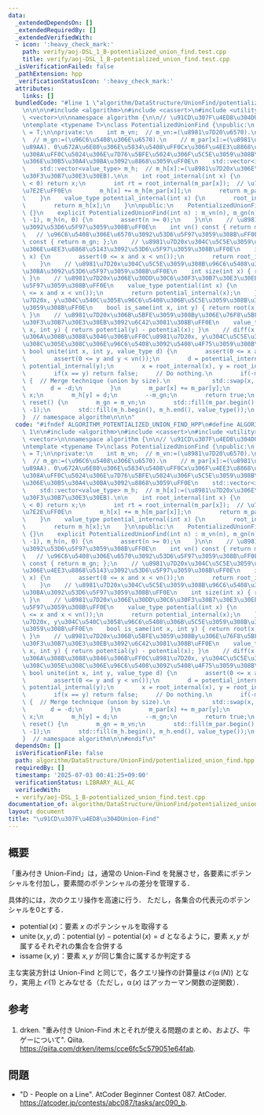 ```yaml
---
data:
  _extendedDependsOn: []
  _extendedRequiredBy: []
  _extendedVerifiedWith:
  - icon: ':heavy_check_mark:'
    path: verify/aoj-DSL_1_B-potentialized_union_find.test.cpp
    title: verify/aoj-DSL_1_B-potentialized_union_find.test.cpp
  _isVerificationFailed: false
  _pathExtension: hpp
  _verificationStatusIcon: ':heavy_check_mark:'
  attributes:
    links: []
  bundledCode: "#line 1 \"algorithm/DataStructure/UnionFind/potentialized_union_find.hpp\"\
    \n\n\n\n#include <algorithm>\n#include <cassert>\n#include <utility>\n#include\
    \ <vector>\n\nnamespace algorithm {\n\n// \u91CD\u307F\u4ED8\u304DUnion-Find\uFF0E\
    \ntemplate <typename T>\nclass PotentializedUnionFind {\npublic:\n    using value_type\
    \ = T;\n\nprivate:\n    int m_vn;  // m_vn:=(\u8981\u7D20\u6570).\n    int m_gn;\
    \  // m_gn:=(\u96C6\u5408\u306E\u6570).\n    // m_par[x]:=(\u8981\u7D20x\u306E\
    \u89AA). 0\u672A\u6E80\u306E\u5834\u5408\uFF0Cx\u306F\u4EE3\u8868\u5143\u3067\u3042\
    \u308A\uFF0C\u5024\u306E\u7D76\u5BFE\u5024\u306F\u5C5E\u3059\u308B\u96C6\u5408\
    \u306E\u30B5\u30A4\u30BA\u3092\u8868\u3059\uFF0E\n    std::vector<int> m_par;\n\
    \    std::vector<value_type> m_h;  // m_h[x]:=(\u8981\u7D20x\u306E\u30DD\u30C6\
    \u30F3\u30B7\u30E3\u30EB).\n\n    int root_internal(int x) {\n        if(m_par[x]\
    \ < 0) return x;\n        int rt = root_internal(m_par[x]);  // \u7D4C\u8DEF\u5727\
    \u7E2E\uFF0E\n        m_h[x] += m_h[m_par[x]];\n        return m_par[x] = rt;\n\
    \    }\n    value_type potential_internal(int x) {\n        root_internal(x);\n\
    \        return m_h[x];\n    }\n\npublic:\n    PotentializedUnionFind() : PotentializedUnionFind(0)\
    \ {}\n    explicit PotentializedUnionFind(int n) : m_vn(n), m_gn(n), m_par(n,\
    \ -1), m_h(n, 0) {\n        assert(n >= 0);\n    }\n\n    // \u8981\u7D20\u6570\
    \u3092\u53D6\u5F97\u3059\u308B\uFF0E\n    int vn() const { return m_vn; };\n \
    \   // \u96C6\u5408\u306E\u6570\u3092\u53D6\u5F97\u3059\u308B\uFF0E\n    int gn()\
    \ const { return m_gn; };\n    // \u8981\u7D20x\u304C\u5C5E\u3059\u308B\u96C6\u5408\
    \u306E\u4EE3\u8868\u5143\u3092\u53D6\u5F97\u3059\u308B\uFF0E\n    int root(int\
    \ x) {\n        assert(0 <= x and x < vn());\n        return root_internal(x);\n\
    \    }\n    // \u8981\u7D20x\u304C\u5C5E\u3059\u308B\u96C6\u5408\u306E\u30B5\u30A4\
    \u30BA\u3092\u53D6\u5F97\u3059\u308B\uFF0E\n    int size(int x) { return -m_par[root(x)];\
    \ }\n    // \u8981\u7D20x\u306E\u30DD\u30C6\u30F3\u30B7\u30E3\u30EB\u3092\u53D6\
    \u5F97\u3059\u308B\uFF0E\n    value_type potential(int x) {\n        assert(0\
    \ <= x and x < vn());\n        return potential_internal(x);\n    }\n    // \u8981\
    \u7D20x, y\u304C\u540C\u3058\u96C6\u5408\u306B\u5C5E\u3059\u308B\u304B\u5224\u5B9A\
    \u3059\u308B\uFF0E\n    bool is_same(int x, int y) { return root(x) == root(y);\
    \ }\n    // \u8981\u7D20x\u306B\u5BFE\u3059\u308By\u306E\u76F8\u5BFE\u30DD\u30C6\
    \u30F3\u30B7\u30E3\u30EB\u3092\u6C42\u3081\u308B\uFF0E\n    value_type diff(int\
    \ x, int y) { return potential(y) - potential(x); }\n    // diff(x,y)==d \u3068\
    \u306A\u308B\u3088\u3046\u306B\uFF0C\u8981\u7D20x, y\u304C\u5C5E\u3059\u308B\u305D\
    \u308C\u305E\u308C\u306E\u96C6\u5408\u3092\u5408\u4F75\u3059\u308B\uFF0E\n   \
    \ bool unite(int x, int y, value_type d) {\n        assert(0 <= x and x < vn());\n\
    \        assert(0 <= y and y < vn());\n        d = potential_internal(x) + d -\
    \ potential_internal(y);\n        x = root_internal(x), y = root_internal(y);\n\
    \        if(x == y) return false;     // Do nothing.\n        if(-m_par[x] < -m_par[y])\
    \ {  // Merge technique (union by size).\n            std::swap(x, y);\n     \
    \       d = -d;\n        }\n        m_par[x] += m_par[y];\n        m_par[y] =\
    \ x;\n        m_h[y] = d;\n        --m_gn;\n        return true;\n    }\n    void\
    \ reset() {\n        m_gn = m_vn;\n        std::fill(m_par.begin(), m_par.end(),\
    \ -1);\n        std::fill(m_h.begin(), m_h.end(), value_type());\n    }\n};\n\n\
    }  // namespace algorithm\n\n\n"
  code: "#ifndef ALGORITHM_POTENTIALIZED_UNION_FIND_HPP\n#define ALGORITHM_POTENTIALIZED_UNION_FIND_HPP\
    \ 1\n\n#include <algorithm>\n#include <cassert>\n#include <utility>\n#include\
    \ <vector>\n\nnamespace algorithm {\n\n// \u91CD\u307F\u4ED8\u304DUnion-Find\uFF0E\
    \ntemplate <typename T>\nclass PotentializedUnionFind {\npublic:\n    using value_type\
    \ = T;\n\nprivate:\n    int m_vn;  // m_vn:=(\u8981\u7D20\u6570).\n    int m_gn;\
    \  // m_gn:=(\u96C6\u5408\u306E\u6570).\n    // m_par[x]:=(\u8981\u7D20x\u306E\
    \u89AA). 0\u672A\u6E80\u306E\u5834\u5408\uFF0Cx\u306F\u4EE3\u8868\u5143\u3067\u3042\
    \u308A\uFF0C\u5024\u306E\u7D76\u5BFE\u5024\u306F\u5C5E\u3059\u308B\u96C6\u5408\
    \u306E\u30B5\u30A4\u30BA\u3092\u8868\u3059\uFF0E\n    std::vector<int> m_par;\n\
    \    std::vector<value_type> m_h;  // m_h[x]:=(\u8981\u7D20x\u306E\u30DD\u30C6\
    \u30F3\u30B7\u30E3\u30EB).\n\n    int root_internal(int x) {\n        if(m_par[x]\
    \ < 0) return x;\n        int rt = root_internal(m_par[x]);  // \u7D4C\u8DEF\u5727\
    \u7E2E\uFF0E\n        m_h[x] += m_h[m_par[x]];\n        return m_par[x] = rt;\n\
    \    }\n    value_type potential_internal(int x) {\n        root_internal(x);\n\
    \        return m_h[x];\n    }\n\npublic:\n    PotentializedUnionFind() : PotentializedUnionFind(0)\
    \ {}\n    explicit PotentializedUnionFind(int n) : m_vn(n), m_gn(n), m_par(n,\
    \ -1), m_h(n, 0) {\n        assert(n >= 0);\n    }\n\n    // \u8981\u7D20\u6570\
    \u3092\u53D6\u5F97\u3059\u308B\uFF0E\n    int vn() const { return m_vn; };\n \
    \   // \u96C6\u5408\u306E\u6570\u3092\u53D6\u5F97\u3059\u308B\uFF0E\n    int gn()\
    \ const { return m_gn; };\n    // \u8981\u7D20x\u304C\u5C5E\u3059\u308B\u96C6\u5408\
    \u306E\u4EE3\u8868\u5143\u3092\u53D6\u5F97\u3059\u308B\uFF0E\n    int root(int\
    \ x) {\n        assert(0 <= x and x < vn());\n        return root_internal(x);\n\
    \    }\n    // \u8981\u7D20x\u304C\u5C5E\u3059\u308B\u96C6\u5408\u306E\u30B5\u30A4\
    \u30BA\u3092\u53D6\u5F97\u3059\u308B\uFF0E\n    int size(int x) { return -m_par[root(x)];\
    \ }\n    // \u8981\u7D20x\u306E\u30DD\u30C6\u30F3\u30B7\u30E3\u30EB\u3092\u53D6\
    \u5F97\u3059\u308B\uFF0E\n    value_type potential(int x) {\n        assert(0\
    \ <= x and x < vn());\n        return potential_internal(x);\n    }\n    // \u8981\
    \u7D20x, y\u304C\u540C\u3058\u96C6\u5408\u306B\u5C5E\u3059\u308B\u304B\u5224\u5B9A\
    \u3059\u308B\uFF0E\n    bool is_same(int x, int y) { return root(x) == root(y);\
    \ }\n    // \u8981\u7D20x\u306B\u5BFE\u3059\u308By\u306E\u76F8\u5BFE\u30DD\u30C6\
    \u30F3\u30B7\u30E3\u30EB\u3092\u6C42\u3081\u308B\uFF0E\n    value_type diff(int\
    \ x, int y) { return potential(y) - potential(x); }\n    // diff(x,y)==d \u3068\
    \u306A\u308B\u3088\u3046\u306B\uFF0C\u8981\u7D20x, y\u304C\u5C5E\u3059\u308B\u305D\
    \u308C\u305E\u308C\u306E\u96C6\u5408\u3092\u5408\u4F75\u3059\u308B\uFF0E\n   \
    \ bool unite(int x, int y, value_type d) {\n        assert(0 <= x and x < vn());\n\
    \        assert(0 <= y and y < vn());\n        d = potential_internal(x) + d -\
    \ potential_internal(y);\n        x = root_internal(x), y = root_internal(y);\n\
    \        if(x == y) return false;     // Do nothing.\n        if(-m_par[x] < -m_par[y])\
    \ {  // Merge technique (union by size).\n            std::swap(x, y);\n     \
    \       d = -d;\n        }\n        m_par[x] += m_par[y];\n        m_par[y] =\
    \ x;\n        m_h[y] = d;\n        --m_gn;\n        return true;\n    }\n    void\
    \ reset() {\n        m_gn = m_vn;\n        std::fill(m_par.begin(), m_par.end(),\
    \ -1);\n        std::fill(m_h.begin(), m_h.end(), value_type());\n    }\n};\n\n\
    }  // namespace algorithm\n\n#endif\n"
  dependsOn: []
  isVerificationFile: false
  path: algorithm/DataStructure/UnionFind/potentialized_union_find.hpp
  requiredBy: []
  timestamp: '2025-07-03 00:41:25+09:00'
  verificationStatus: LIBRARY_ALL_AC
  verifiedWith:
  - verify/aoj-DSL_1_B-potentialized_union_find.test.cpp
documentation_of: algorithm/DataStructure/UnionFind/potentialized_union_find.hpp
layout: document
title: "\u91CD\u307F\u4ED8\u304DUnion-Find"
---
```



## 概要

「重み付き Union-Find」は，通常の Union-Find を発展させ，各要素にポテンシャルを付加し，要素間のポテンシャルの差分を管理する．

具体的には，次のクエリ操作を高速に行う．
ただし，各集合の代表元のポテンシャルを0とする．

- $\operatorname{potential}(x)$：要素 $x$ のポテンシャルを取得する
- $\operatorname{unite}(x, y, d)$：$\operatorname{potential}(y)-\operatorname{potential}(x)=d$ となるように，要素 $x, y$ が属するそれぞれの集合を合併する
- $\operatorname{issame}(x, y)$：要素 $x, y$ が同じ集合に属するか判定する

主な実装方針は Union-Find と同じで，各クエリ操作の計算量は $\mathcal{O}(\operatorname{\alpha}(N))$ となり，実用上  $\mathcal{O}(1)$ とみなせる（ただし，$\operatorname{\alpha}(x)$ はアッカーマン関数の逆関数）．


## 参考

1. drken. "重み付き Union-Find 木とそれが使える問題のまとめ、および、牛ゲーについて". Qiita. <https://qiita.com/drken/items/cce6fc5c579051e64fab>.


## 問題

- "D - People on a Line". AtCoder Beginner Contest 087. AtCoder. <https://atcoder.jp/contests/abc087/tasks/arc090_b>.
